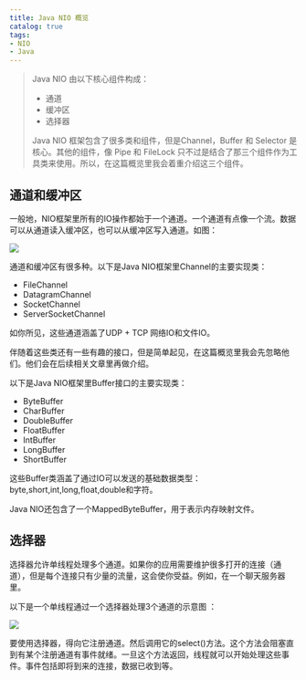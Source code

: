```yaml
---
title: Java NIO 概览
catalog: true
tags:
- NIO
- Java
---
```

>Java NIO 由以下核心组件构成：
>- 通道
>- 缓冲区
>- 选择器
>
>Java NIO 框架包含了很多类和组件，但是Channel，Buffer 和 Selector 是核心。其他的组件，像 Pipe 和 FileLock 只不过是结合了那三个组件作为工具类来使用。所以，在这篇概览里我会着重介绍这三个组件。


## 通道和缓冲区

一般地，NIO框架里所有的IO操作都始于一个通道。一个通道有点像一个流。数据可以从通道读入缓冲区，也可以从缓冲区写入通道。如图：

![](http://tutorials.jenkov.com/images/java-nio/overview-channels-buffers.png)

 通道和缓冲区有很多种。以下是Java NIO框架里Channel的主要实现类：

- FileChannel
- DatagramChannel
- SocketChannel
- ServerSocketChannel

如你所见，这些通道涵盖了UDP + TCP 网络IO和文件IO。

伴随着这些类还有一些有趣的接口，但是简单起见，在这篇概览里我会先忽略他们。他们会在后续相关文章里再做介绍。

以下是Java NIO框架里Buffer接口的主要实现类：

- ByteBuffer
- CharBuffer
- DoubleBuffer
- FloatBuffer
- IntBuffer
- LongBuffer
- ShortBuffer

这些Buffer类涵盖了通过IO可以发送的基础数据类型：byte,short,int,long,float,double和字符。

Java NIO还包含了一个MappedByteBuffer，用于表示内存映射文件。

## 选择器

选择器允许单线程处理多个通道。如果你的应用需要维护很多打开的连接（通道），但是每个连接只有少量的流量，这会使你受益。例如，在一个聊天服务器里。

以下是一个单线程通过一个选择器处理3个通道的示意图 ：

![](http://tutorials.jenkov.com/images/java-nio/overview-selectors.png)

要使用选择器，得向它注册通道。然后调用它的select()方法。这个方法会阻塞直到有某个注册通道有事件就绪。一旦这个方法返回，线程就可以开始处理这些事件。事件包括即将到来的连接，数据已收到等。